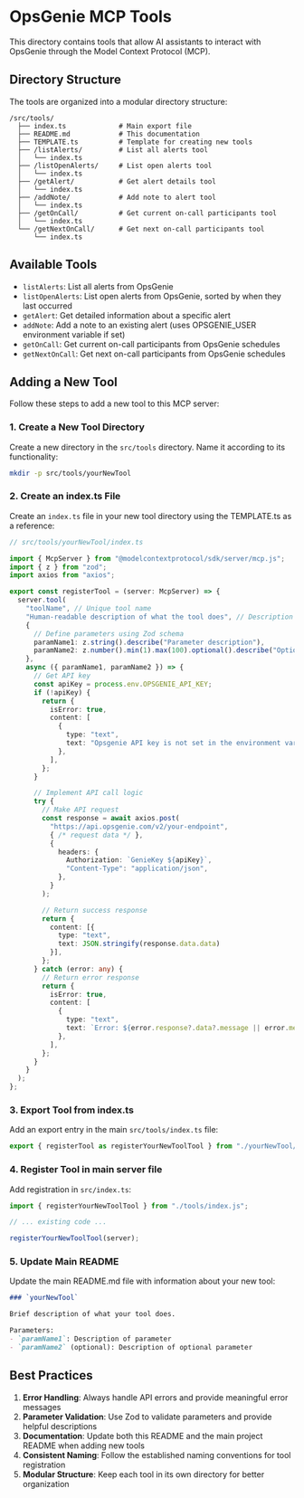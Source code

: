 # OpsGenie MCP Tools

This directory contains tools that allow AI assistants to interact with OpsGenie through the Model Context Protocol (MCP).

## Directory Structure

The tools are organized into a modular directory structure:

```
/src/tools/
  ├── index.ts             # Main export file
  ├── README.md            # This documentation
  ├── TEMPLATE.ts          # Template for creating new tools
  ├── /listAlerts/         # List all alerts tool
  │   └── index.ts
  ├── /listOpenAlerts/     # List open alerts tool
  │   └── index.ts  
  ├── /getAlert/           # Get alert details tool
  │   └── index.ts
  ├── /addNote/            # Add note to alert tool
  │   └── index.ts
  ├── /getOnCall/          # Get current on-call participants tool
  │   └── index.ts
  └── /getNextOnCall/      # Get next on-call participants tool
      └── index.ts
```

## Available Tools

- `listAlerts`: List all alerts from OpsGenie
- `listOpenAlerts`: List open alerts from OpsGenie, sorted by when they last occurred
- `getAlert`: Get detailed information about a specific alert
- `addNote`: Add a note to an existing alert (uses OPSGENIE_USER environment variable if set)
- `getOnCall`: Get current on-call participants from OpsGenie schedules
- `getNextOnCall`: Get next on-call participants from OpsGenie schedules

## Adding a New Tool

Follow these steps to add a new tool to this MCP server:

### 1. Create a New Tool Directory

Create a new directory in the `src/tools` directory. Name it according to its functionality:

```bash
mkdir -p src/tools/yourNewTool
```

### 2. Create an index.ts File

Create an `index.ts` file in your new tool directory using the TEMPLATE.ts as a reference:

```typescript
// src/tools/yourNewTool/index.ts

import { McpServer } from "@modelcontextprotocol/sdk/server/mcp.js";
import { z } from "zod";
import axios from "axios";

export const registerTool = (server: McpServer) => {
  server.tool(
    "toolName", // Unique tool name
    "Human-readable description of what the tool does", // Description
    {
      // Define parameters using Zod schema
      paramName1: z.string().describe("Parameter description"),
      paramName2: z.number().min(1).max(100).optional().describe("Optional parameter description"),
    },
    async ({ paramName1, paramName2 }) => {
      // Get API key
      const apiKey = process.env.OPSGENIE_API_KEY;
      if (!apiKey) {
        return {
          isError: true,
          content: [
            {
              type: "text",
              text: "Opsgenie API key is not set in the environment variable OPSGENIE_API_KEY.",
            },
          ],
        };
      }

      // Implement API call logic
      try {
        // Make API request
        const response = await axios.post(
          "https://api.opsgenie.com/v2/your-endpoint",
          { /* request data */ },
          {
            headers: {
              Authorization: `GenieKey ${apiKey}`,
              "Content-Type": "application/json",
            },
          }
        );

        // Return success response
        return {
          content: [{
            type: "text",
            text: JSON.stringify(response.data.data)
          }],
        };
      } catch (error: any) {
        // Return error response
        return {
          isError: true,
          content: [
            {
              type: "text",
              text: `Error: ${error.response?.data?.message || error.message}`,
            },
          ],
        };
      }
    }
  );
};
```

### 3. Export Tool from index.ts

Add an export entry in the main `src/tools/index.ts` file:

```typescript
export { registerTool as registerYourNewToolTool } from "./yourNewTool/index.js";
```

### 4. Register Tool in main server file

Add registration in `src/index.ts`:

```typescript
import { registerYourNewToolTool } from "./tools/index.js";

// ... existing code ...

registerYourNewToolTool(server);
```

### 5. Update Main README

Update the main README.md file with information about your new tool:

```markdown
### `yourNewTool`

Brief description of what your tool does.

Parameters:
- `paramName1`: Description of parameter
- `paramName2` (optional): Description of optional parameter
```

## Best Practices

1. **Error Handling**: Always handle API errors and provide meaningful error messages
2. **Parameter Validation**: Use Zod to validate parameters and provide helpful descriptions
3. **Documentation**: Update both this README and the main project README when adding new tools
4. **Consistent Naming**: Follow the established naming conventions for tool registration
5. **Modular Structure**: Keep each tool in its own directory for better organization